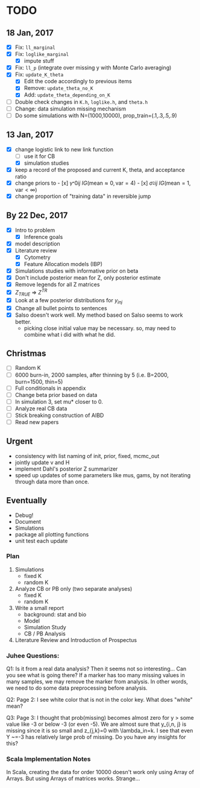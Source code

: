 # TODO

## 18 Jan, 2017

- [x] Fix: `ll_marginal`
- [x] Fix: `loglike_marginal`
    - [x] impute stuff
- [x] Fix: `ll_p` (integrate over missing y with Monte Carlo averaging)
- [x] Fix: `update_K_theta`
    - [x] Edit the code accordingly to previous items
    - [x] Remove: `update_theta_no_K`
    - [x] Add: `update_theta_depending_on_K`
- [ ] Double check changes in `K.h`, `loglike.h`, and `theta.h`
- [ ] Change: data simulation missing mechanism
- [ ] Do some simulations with N=(1000,10000), prop_train=(.1,.3,.5,.9)

## 13 Jan, 2017

- [x] change logistic link to new link function
    - [ ] use it for CB
    - [x] simulation studies
- [x] keep a record of the proposed and current K, theta, and acceptance ratio
- [x] change priors to
      - [x] $\gamma_^*{0ij} ~ IG(\text{mean}\approx 0, \text{var}=4)$
      - [x] $\sigma_^2{ij}  ~ IG(\text{mean}=1, \text{var}<\infty)$
- [x] change proportion of "training data" in reversible jump

## By 22 Dec, 2017

- [x] Intro to problem
    - [x] Inference goals
- [x] model description
- [x] Literature review
    - [x] Cytometry
    - [x] Feature Allocation models (IBP)
- [x] Simulations studies with informative prior on beta
- [x] Don't include posterior mean for Z, only posterior estimate
- [x] Remove legends for all Z matrices
- [x] $Z_{TRUE}$ => $Z^{TR}$
- [x] Look at a few posterior distributions for $y_{inj}$
- [x] Change all bullet points to sentences
- [x] Salso doesn't work well. My method based on Salso seems to work better.
    - picking close initial value may be necessary. so, may need to combine what i did with what he did.

## Christmas
- [ ] Random K
- [ ] 6000 burn-in, 2000 samples, after thinning by 5 (i.e. B=2000, burn=1500, thin=5)
- [ ] Full conditionals in appendix
- [ ] Change beta prior based on data
- [ ] In simulation 3, set mu* closer to 0.
- [ ] Analyze real CB data
- [ ] Stick breaking construction of AIBD
- [ ] Read new papers

## Urgent

- consistency with list naming of init, prior, fixed, mcmc_out
- jointly update v and H
- implement Dahl's posterior Z summarizer
- speed up updates of some parameters like mus, gams, by not iterating through data more than once.

## Eventually

- Debug!
- Document
- Simulations
- package all plotting functions
- unit test each update


### Plan

1. Simulations
    - fixed K
    - random K
2. Analyze CB or PB only (two separate analyses)
    - fixed K
    - random K
3. Write a small report
    - background: stat and bio
    - Model
    - Simulation Study
    - CB / PB Analysis
4. Literature Review and Introduction of Prospectus

### Juhee Questions:

Q1:  Is it from a real data analysis?  Then it seems not so interesting... Can you see what is going there?  If a marker has too many missing values in many samples, we may remove the marker from analysis.  In other words, we need to do some data preprocessing before analysis.

Q2: Page 2: I see white color that is not in the color key.  What does "white" mean?

Q3: Page 3:  I thought that prob(missing) becomes almost zero for y > some value like -3 or below -3 (or even -5).  We are almost sure that y_{i,n, j} is missing since it is so small and z_{j,k}=0 with \lambda_in=k.   I see that even Y ~=-3 has relatively large prob of missing.  Do you have any insights for this?  

### Scala Implementation Notes

In Scala, creating the data for order 10000 doesn't work only using Array of
Arrays.  But using Arrays of matrices works. Strange...
